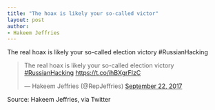```yaml
---
title: "The hoax is likely your so-called victor"
layout: post
author:
- Hakeem Jeffries
---
```


The real hoax is likely your so-called election victory #RussianHacking

<blockquote class="twitter-tweet"><p lang="en" dir="ltr">The real hoax is likely your so-called election victory <a href="https://twitter.com/hashtag/RussianHacking?src=hash&amp;ref_src=twsrc%5Etfw">#RussianHacking</a> <a href="https://t.co/ihBXgrFIzC">https://t.co/ihBXgrFIzC</a></p>&mdash; Hakeem Jeffries (@RepJeffries) <a href="https://twitter.com/RepJeffries/status/911236275679694849?ref_src=twsrc%5Etfw">September 22, 2017</a></blockquote> <script async src="https://platform.twitter.com/widgets.js" charset="utf-8"></script>

Source: Hakeem Jeffries, via Twitter
